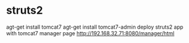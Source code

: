 # struts2
agt-get install tomcat7
agt-get install tomcat7-admin
deploy struts2 app with tomcat7 manager page http://192.168.32.71:8080/manager/html
